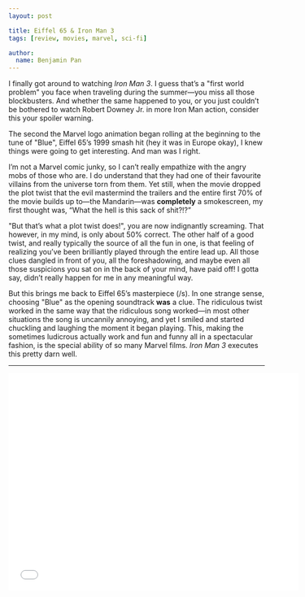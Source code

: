 ```yaml
---
layout: post

title: Eiffel 65 & Iron Man 3
tags: [review, movies, marvel, sci-fi]

author:
  name: Benjamin Pan
---
```


I finally got around to watching *Iron Man 3*. I guess that’s a "first world problem" you face when traveling during the summer—you miss all those blockbusters. And whether the same happened to you, or you just couldn’t be bothered to watch Robert Downey Jr. in more Iron Man action, consider this your spoiler warning.

The second the Marvel logo animation began rolling at the beginning to the tune of "Blue", Eiffel 65’s 1999 smash hit (hey it was in Europe okay), I knew things were going to get interesting. And man was I right.

I’m not a Marvel comic junky, so I can’t really empathize with the angry mobs of those who are. I do understand that they had one of their favourite villains from the universe torn from them. Yet still, when the movie dropped the plot twist that the evil mastermind the trailers and the entire first 70% of the movie builds up to—the Mandarin—was **completely** a smokescreen, my first thought was, “What the hell is this sack of shit?!?”

"But that’s what a plot twist does!", you are now indignantly screaming. That however, in my mind, is only about 50% correct. The other half of a good twist, and really typically the source of all the fun in one, is that feeling of realizing you’ve been brilliantly played through the entire lead up. All those clues dangled in front of you, all the foreshadowing, and maybe even all those suspicions you sat on in the back of your mind, have paid off! I gotta say, didn’t really happen for me in any meaningful way.

But this brings me back to Eiffel 65’s masterpiece (/s). In one strange sense, choosing "Blue" as the opening soundtrack **was** a clue. The ridiculous twist worked in the same way that the ridiculous song worked—in most other situations the song is uncannily annoying, and yet I smiled and started chuckling and laughing the moment it began playing. This, making the sometimes ludicrous actually work and fun and funny all in a spectacular fashion, is the special ability of so many Marvel films. *Iron Man 3* executes this pretty darn well.

---

<iframe width="570" height="428" src="//www.youtube.com/embed/68ugkg9RePc?rel=0" frameborder="0" allowfullscreen></iframe>